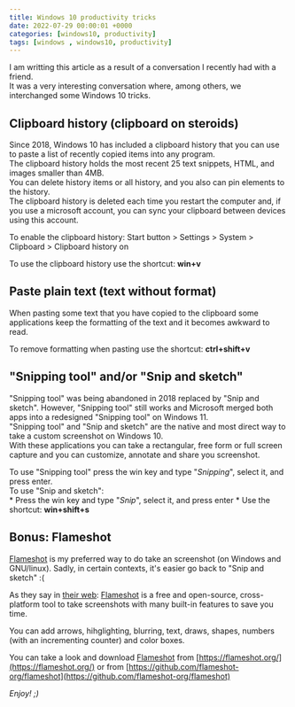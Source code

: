 ```yaml
---
title: Windows 10 productivity tricks
date: 2022-07-29 00:00:01 +0000
categories: [windows10, productivity]
tags: [windows , windows10, productivity]
---
```


I am writting this article as a result of a conversation I recently had with a friend.  
It was a very interesting conversation where, among others, we interchanged some Windows 10 tricks.

## Clipboard history (clipboard on steroids)

Since 2018, Windows 10 has included a clipboard history that you can use to paste a list of recently copied items into any program.  
The clipboard history holds the most recent 25 text snippets, HTML, and images smaller than 4MB.  
You can delete history items or all history, and you also can pin elements to the history.  
The clipboard history is deleted each time you restart the computer and, if you use a microsoft account, you can sync your clipboard between devices using this account. 

To enable the clipboard history: Start button > Settings > System > Clipboard > Clipboard history on

To use the clipboard history use the shortcut: **win+v**

## Paste plain text (text without format)

When pasting some text that you have copied to the clipboard some applications keep the formatting of the text and it becomes awkward to read.

To remove formatting when pasting use the shortcut: **ctrl+shift+v**

## "Snipping tool" and/or "Snip and sketch"

"Snipping tool" was being abandoned in 2018 replaced by "Snip and sketch". However, "Snipping tool" still works and Microsoft merged both apps into a redesigned "Snipping tool" on Windows 11.  
"Snipping tool" and "Snip and sketch" are the native and most direct way to take a custom screenshot on Windows 10.  
With these applications you can take a rectangular, free form or full screen capture and you can customize, annotate and share you screenshot.

To use "Snipping tool" press the win key and type "*Snipping*", select it, and press enter.  
To use "Snip and sketch":  
	* Press the win key and type "*Snip*", select it, and press enter
	* Use the shortcut: **win+shift+s**

## Bonus: Flameshot

[Flameshot](https://flameshot.org/) is my preferred way to do take an screenshot (on Windows and GNU/linux). Sadly, in certain contexts, it's easier go back to "Snip and sketch" :(

As they say in [their web](https://flameshot.org/): [Flameshot](https://flameshot.org/) is a free and open-source, cross-platform tool to take screenshots with many built-in features to save you time.

You can add arrows, hihglighting, blurring, text, draws, shapes, numbers (with an incrementing counter) and color boxes.

You can take a look and download [Flameshot](https://flameshot.org/) from [https://flameshot.org/](https://flameshot.org/) or from [https://github.com/flameshot-org/flameshot](https://github.com/flameshot-org/flameshot)

_Enjoy! ;)_
